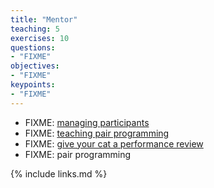 ```yaml
---
title: "Mentor"
teaching: 5
exercises: 10
questions:
- "FIXME"
objectives:
- "FIXME"
keypoints:
- "FIXME"
---
```


*   FIXME: [managing participants](http://producingoss.com/en/producingoss.html#managing-participants)
*   FIXME: [teaching pair programming](http://csteachingtips.org/tips-for-pair-programming)
*   FIXME: [give your cat a performance review](https://hackernoon.com/a-guide-to-giving-your-cats-their-annual-performance-review-fbf14610305)
*   FIXME: pair programming

{% include links.md %}
